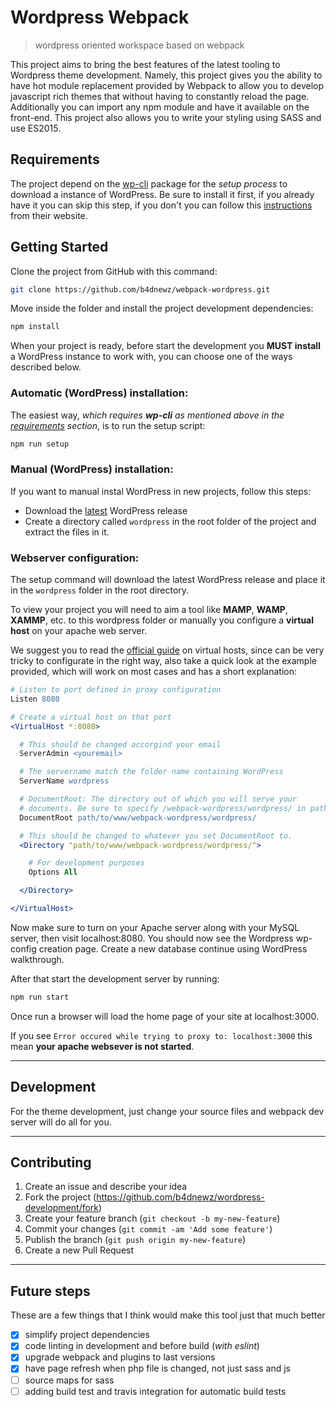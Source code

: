 # Wordpress Webpack
> wordpress oriented workspace based on webpack

This project aims to bring the best features of the latest tooling to Wordpress theme development. Namely, this project gives you the ability to have hot module replacement provided by Webpack to allow you to develop javascript rich themes that without having to constantly reload the page. Additionally you can import any npm module and have it available on the front-end. This project also allows you to write your styling using SASS and use ES2015.

## Requirements

The project depend on the [wp-cli](http://wp-cli.org/) package for the _setup process_ to download a instance of WordPress. Be sure to install it first, if you already have it you can skip this step, if you don't you can follow this [instructions](http://wp-cli.org/#installing) from their website.

## Getting Started

Clone the project from GitHub with this command:

```bash
git clone https://github.com/b4dnewz/webpack-wordpress.git
```

Move inside the folder and install the project development dependencies:

```bash
npm install
```

When your project is ready, before start the development you __MUST install__ a WordPress instance to work with, you can choose one of the ways described below.

### Automatic (WordPress) installation:

The easiest way, _which requires __wp-cli__ as mentioned above in the [requirements](https://github.com/codekraft-studio/webstart#requirements) section_, is to run the setup script:

```bash
npm run setup
```

### Manual (WordPress) installation:

If you want to manual instal WordPress in new projects, follow this steps:
  * Download the [latest](https://wordpress.org/latest.zip) WordPress release
  * Create a directory called `wordpress` in the root folder of the project and extract the files in it.

### Webserver configuration:

The setup command will download the latest WordPress release and place it in the `wordpress` folder in the root directory.

To view your project you will need to aim a tool like __MAMP__, __WAMP__, __XAMMP__, etc. to this wordpress folder or manually you configure a __virtual host__ on your apache web server.

We suggest you to read the [official guide](https://httpd.apache.org/docs/2.4/vhosts/) on virtual hosts, since can be very tricky to configurate in the right way, also take a quick look at the example provided, which will work on most cases and has a short explanation:

```apache
# Listen to port defined in proxy configuration
Listen 8080

# Create a virtual host on that port
<VirtualHost *:8080>

  # This should be changed accorgind your email
  ServerAdmin <youremail>

  # The servername match the folder name containing WordPress
  ServerName wordpress

  # DocumentRoot: The directory out of which you will serve your
  # documents. Be sure to specify /webpack-wordpress/wordpress/ in path
  DocumentRoot path/to/www/webpack-wordpress/wordpress/

  # This should be changed to whatever you set DocumentRoot to.
  <Directory "path/to/www/webpack-wordpress/wordpress/">

    # For development purposes
    Options All

  </Directory>

</VirtualHost>
```

Now make sure to turn on your Apache server along with your MySQL server, then visit localhost:8080. You should now see the Wordpress wp-config creation page. Create a new database continue using WordPress walkthrough.

After that start the development server by running:

```bash
npm run start
```

Once run a browser will load the home page of your site at localhost:3000.

If you see `Error occured while trying to proxy to: localhost:3000` this mean __your apache websever is not started__.

---

## Development
For the theme development, just change your source files and webpack dev server will do all for you.

---

## Contributing

1. Create an issue and describe your idea
2. Fork the project (https://github.com/b4dnewz/wordpress-development/fork)
3. Create your feature branch (`git checkout -b my-new-feature`)
4. Commit your changes (`git commit -am 'Add some feature'`)
5. Publish the branch (`git push origin my-new-feature`)
6. Create a new Pull Request

---

## Future steps
These are a few things that I think would make this tool just that much better
- [x] simplify project dependencies
- [x] code linting in development and before build (_with eslint_)
- [x] upgrade webpack and plugins to last versions
- [x] have page refresh when php file is changed, not just sass and js
- [ ] source maps for sass
- [ ] adding build test and travis integration for automatic build tests
